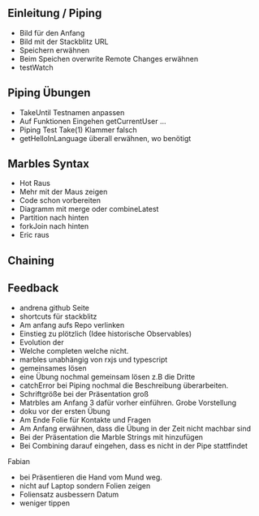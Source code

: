 ## Einleitung / Piping

* Bild für den Anfang
* Bild mit der Stackblitz URL
* Speichern erwähnen
* Beim Speichen overwrite Remote Changes erwähnen
* testWatch

## Piping Übungen

* TakeUntil Testnamen anpassen
* Auf Funktionen Eingehen getCurrentUser ...
* Piping Test Take(1) Klammer falsch
* getHelloInLanguage überall erwähnen, wo benötigt

## Marbles Syntax

* Hot Raus
* Mehr mit der Maus zeigen
* Code schon vorbereiten
* Diagramm mit merge oder combineLatest
* Partition nach hinten
* forkJoin nach hinten
* Eric raus

## Chaining


## Feedback

* andrena github Seite 
* shortcuts für stackblitz
* Am anfang aufs Repo verlinken
* Einstieg zu plötzlich (Idee historische Observables)
* Evolution der 
* Welche completen welche nicht.
* marbles unabhängig von rxjs und typescript
* gemeinsames lösen
* eine Übung nochmal gemeinsam lösen z.B die Dritte
* catchError bei Piping nochmal die Beschreibung überarbeiten.
* Schriftgröße bei der Präsentation groß
* Matrbles am Anfang 3 dafür vorher einführen. Grobe Vorstellung
* doku vor der ersten Übung
* Am Ende Folie für Kontakte und Fragen 
* Am Anfang erwähnen, dass die Übung in der Zeit nicht machbar sind
* Bei der Präsentation die Marble Strings mit hinzufügen
* Bei Combining darauf eingehen, dass es nicht in der Pipe stattfindet

Fabian
* bei Präsentieren die Hand vom Mund weg.
* nicht auf Laptop sondern Folien zeigen
* Foliensatz ausbessern Datum
* weniger tippen




